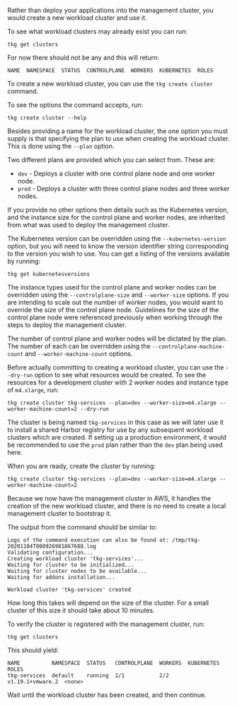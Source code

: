 Rather than deploy your applications into the management cluster, you would create a new workload cluster and use it.

To see what workload clusters may already exist you can run:

```execute-1
tkg get clusters
```

For now there should not be any and this will return:

```
NAME  NAMESPACE  STATUS  CONTROLPLANE  WORKERS  KUBERNETES  ROLES
```

To create a new workload cluster, you can use the ``tkg create cluster`` command.

To see the options the command accepts, run:

```execute-1
tkg create cluster --help
```

Besides providing a name for the workload cluster, the one option you must supply is that specifying the plan to use when creating the workload cluster. This is done using the ``--plan`` option.

Two different plans are provided which you can select from. These are:

* ``dev`` - Deploys a cluster with one control plane node and one worker node.
* ``prod`` - Deploys a cluster with three control plane nodes and three worker nodes.

If you provide no other options then details such as the Kubernetes version, and the instance size for the control plane and worker nodes, are inherited from what was used to deploy the management cluster.

The Kubernetes version can be overridden using the ``--kubernetes-version`` option, but you will need to know the version identifier string corresponding to the version you wish to use. You can get a listing of the versions available by running:

```execute-1
tkg get kubernetesversions
```

The instance types used for the control plane and worker nodes can be overridden using the ``--controlplane-size`` and ``--worker-size`` options. If you are intending to scale out the number of worker nodes, you would want to override the size of the control plane node. Guidelines for the size of the control plane node were referenced previously when working through the steps to deploy the management cluster.

The number of control plane and worker nodes will be dictated by the plan. The number of each can be overridden using the ``--controlplane-machine-count`` and ``--worker-machine-count`` options.

Before actually committing to creating a workload cluster, you can use the ``--dry-run`` option to see what resources would be created. To see the resources for a development cluster with 2 worker nodes and instance type of ``m4.xlarge``, run:

```execute-1
tkg create cluster tkg-services --plan=dev --worker-size=m4.xlarge --worker-machine-count=2 --dry-run
```

The cluster is being named ``tkg-services`` in this case as we will later use it to install a shared Harbor registry for use by any subsequent workload clusters which are created. If setting up a production environment, it would be recommended to use the ``prod`` plan rather than the ``dev`` plan being used here.

When you are ready, create the cluster by running:

```execute-1
tkg create cluster tkg-services --plan=dev --worker-size=m4.xlarge --worker-machine-count=2
```

Because we now have the management cluster in AWS, it handles the creation of the new workload cluster, and there is no need to create a local management cluster to bootstrap it.

The output from the command should be similar to:

```
Logs of the command execution can also be found at: /tmp/tkg-20201104T080926981867688.log
Validating configuration...
Creating workload cluster 'tkg-services'...
Waiting for cluster to be initialized...
Waiting for cluster nodes to be available...
Waiting for addons installation...

Workload cluster 'tkg-services' created
```

How long this takes will depend on the size of the cluster. For a small cluster of this size it should take about 10 minutes.

To verify the cluster is registered with the management cluster, run:

```execute-1
tkg get clusters
```

This should yield:

```
NAME          NAMESPACE  STATUS   CONTROLPLANE  WORKERS  KUBERNETES        ROLES  
tkg-services  default    running  1/1           2/2      v1.19.1+vmware.2  <none>
```

Wait until the workload cluster has been created, and then continue.
